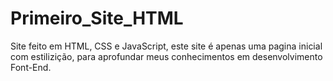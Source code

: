 # Primeiro_Site_HTML
Site feito em HTML, CSS e JavaScript, este site é apenas uma pagina inicial com estilizição, para aprofundar meus conhecimentos em desenvolvimento Font-End.
